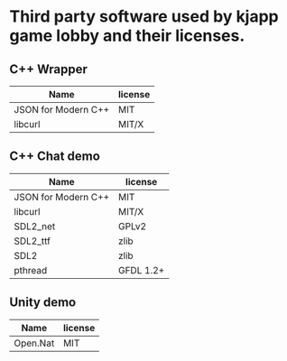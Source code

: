 # Third party software used by kjapp game lobby and their licenses.

## C++ Wrapper
| Name                  | license   |
| ----------------------|---------  |
| JSON for Modern C++   | MIT       |
| libcurl               | MIT/X     |

## C++ Chat demo
| Name                  | license   |
| ----------------------|---------  |
| JSON for Modern C++   | MIT       |
| libcurl               | MIT/X     |
| SDL2_net              | GPLv2     |
| SDL2_ttf              | zlib      |
| SDL2                  | zlib      |
| pthread               | GFDL 1.2+ |

## Unity demo
| Name                  | license   |
| ----------------------|---------  |
| Open.Nat              | MIT       |
